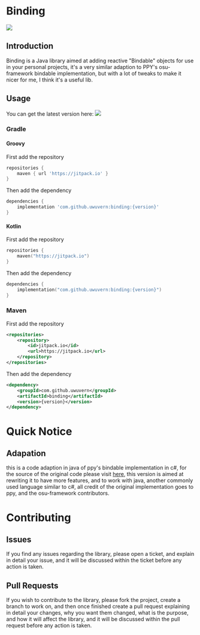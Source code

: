# Binding
[![](https://jitpack.io/v/uwuvern/binding.svg)](https://jitpack.io/#uwuvern/binding)

## Introduction
Binding is a Java library aimed at adding reactive "Bindable" objects for use in your personal projects, it's a very similar adaption to PPY's osu-framework bindable implementation, but with a lot of tweaks to make it nicer for me, I think it's a useful lib.

## Usage

You can get the latest version here: [![](https://jitpack.io/v/uwuvern/binding.svg)](https://jitpack.io/#uwuvern/binding)

### Gradle

#### Groovy
First add the repository
```groovy
repositories {
    maven { url 'https://jitpack.io' }
}
```

Then add the dependency
```groovy
dependencies {
    implementation 'com.github.uwuvern:binding:{version}'
}
```

#### Kotlin
First add the repository
```kotlin
repositories {
    maven("https://jitpack.io")
}
```
Then add the dependency
```kotlin
dependencies {
    implementation("com.github.uwuvern:binding:{version}")
}
```

### Maven
First add the repository
```xml
<repositories>
    <repository>
        <id>jitpack.io</id>
        <url>https://jitpack.io</url>
    </repository>
</repositories>
```
Then add the dependency
```xml
<dependency>
    <groupId>com.github.uwuvern</groupId>
    <artifactId>binding</artifactId>
    <version>{version}</version>
</dependency>
```

# Quick Notice
## Adapation
this is a code adaption in java of ppy's bindable implementation in c#, for the source of the original code please visit [here](https://github.com/ppy/osu-framework/blob/master/osu.Framework/Bindables/Bindable.cs), this version is aimed at rewriting it to have more features, and to work with java, another commonly used language similar to c#, all credit of the original implementation goes to ppy, and the osu-framework contributors.

# Contributing
## Issues
If you find any issues regarding the library, please open a ticket, and explain in detail your issue, and it will be discussed within the ticket before any action is taken.
## Pull Requests
If you wish to contribute to the library, please fork the project, create a branch to work on, and then once finished create a pull request explaining in detail your changes, why you want them changed, what is the purpose, and how it will affect the library, and it will be discussed within the pull request before any action is taken.